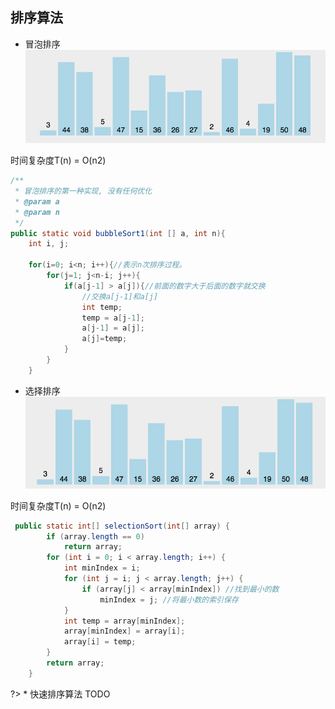 ## 排序算法

* 冒泡排序
  ![849589-20171015223238449-2146169197](../assets/uRIt2KO.gif)


时间复杂度T(n) = O(n2)

```java
/**
 * 冒泡排序的第一种实现, 没有任何优化
 * @param a
 * @param n
 */
public static void bubbleSort1(int [] a, int n){
    int i, j;

    for(i=0; i<n; i++){//表示n次排序过程。
        for(j=1; j<n-i; j++){
            if(a[j-1] > a[j]){//前面的数字大于后面的数字就交换
                //交换a[j-1]和a[j]
                int temp;
                temp = a[j-1];
                a[j-1] = a[j];
                a[j]=temp;
            }
        }
    }
```

* 选择排序
  ![849589-20171015224719590-1433219824](../assets/V5P9AQD.gif)


时间复杂度T(n) = O(n2) 

```java
 public static int[] selectionSort(int[] array) {
        if (array.length == 0)
            return array;
        for (int i = 0; i < array.length; i++) {
            int minIndex = i;
            for (int j = i; j < array.length; j++) {
                if (array[j] < array[minIndex]) //找到最小的数
                    minIndex = j; //将最小数的索引保存
            }
            int temp = array[minIndex];
            array[minIndex] = array[i];
            array[i] = temp;
        }
        return array;
    }
```

?> * 快速排序算法 TODO

